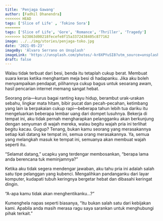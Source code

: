```yaml
---
title: 'Penjaga Gawang'
author: [Fadhil Dhanendra]
<<<<<<< HEAD
tags: ['Slice of Life' , 'Tokino Sora']
=======
tags: ['Slice of Life', 'Gore', 'Romance', 'Thriller', 'Tragedy']
>>>>>>> b23863d00218fecefe8f15a3372438405c877162
image: ../../img/stories/penjaga-toko.jpg
date: '2021-05-23'
imageBy: 'Álvaro Serrano on Unsplash'
imageLink: 'https://unsplash.com/photos/-kr8XPYuSI8?utm_source=unsplash&utm_medium=referral&utm_content=creditShareLink'
draft: false
---
```


Walau tidak terbuat dari besi, benda itu tetaplah cukup berat. Membuat suara keras ketika menghantam meja besi di hadapanku. Jika aku boleh menyampaikan pendapat, pilihannya cukup bagus untuk seoarang awam, hasil pencarian internet memang sangat hebat.

Seorang pria—kurus bagai ranting kayu hidup, berambut urak-urakan sebahu, lingkar mata hitam, bibir pucat dan pecah-pecahan, ketimbang yang lain ia berpakaian cukup rapi—beberapa tahun lebih tua dariku itu mengeluarkan beberapa lembar uang dari dompet lusuhnya. Bekerja di tempat ini, aku tidak pernah mengharapkan pelangganku akan berkunjung dengan senyuman di wajah mereka, walau begitu wajah pria ini terlihat begitu kacau. Gugup? Tenang, bukan kamu seorang yang merasakannya setiap kali datang ke tempat ini, semua orang merasakannya. Ya, semua yang melangkah masuk ke tempat ini, semuanya akan membuat wajah seperti itu.

“Selamat datang,” ucapku yang terdengar membosankan, “berapa lama anda berencana tuk meminjamnya?”

Ketika aku tidak segera mendengar jawaban, aku tahu pria ini adalah salah satu tipe pelanggan yang kubenci. Mengalihkan pandanganku dari layar komputer, kudapati tubuh keringnya bergetar hebat dan dibasahi keringat dingin.

“A-apa kamu tidak akan menghentikanku…?”

Kumenghela napas seperti biasanya, “Itu bukan salah satu dari kebijakan kami. Apabila anda masih merasa ragu saya sarankan untuk menghubungi pihak terkait.”
